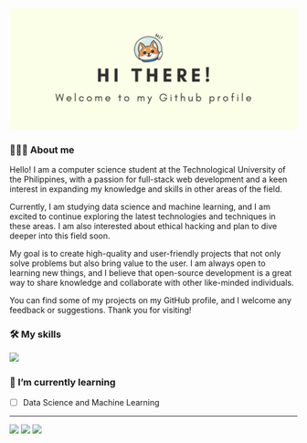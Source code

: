 ![Banner](https://raw.githubusercontent.com/daniel-balico/daniel-balico/main/banner.png)<br/>

### 👨🏻‍💻 About me
Hello! I am a computer science student at the Technological University of the Philippines, with a passion for full-stack web development and a keen interest in expanding my knowledge and skills in other areas of the field.

Currently, I am studying data science and machine learning, and I am excited to continue exploring the latest technologies and techniques in these areas. I am also interested about ethical hacking and plan to dive deeper into this field soon.

My goal is to create high-quality and user-friendly projects that not only solve problems but also bring value to the user. I am always open to learning new things, and I believe that open-source development is a great way to share knowledge and collaborate with other like-minded individuals.

You can find some of my projects on my GitHub profile, and I welcome any feedback or suggestions. Thank you for visiting!

### 🛠️ My skills
<img src="https://skillicons.dev/icons?i=html,css,js,c,cpp,python,react,tailwindcss,bootstrap,express,nodejs,mongodb,netlify,heroku&perline=7" />

### 🌱 I’m currently learning
* [ ] Data Science and Machine Learning


----------
<p align="left">
  <a href="https://github.com/daniel-balico"_blank"><img src="https://img.shields.io/badge/Github-daniel_balico-green?style=for-the-badge&logo=github"></a>
  <a href="https://www.instagram.com/dnl.blc/" target="_blank"><img src="https://img.shields.io/badge/Instagram-%40dnl_blc-red?style=for-the-badge&logo=instagram"></a>
  <a href="https://www.facebook.com/daniel.balico" target="_blank"><img src="https://img.shields.io/badge/Facebook-Daniel_Shan_Balico-blue?style=for-the-badge&logo=facebook"></a>
</p>
